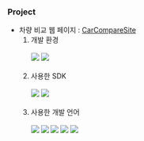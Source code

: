 ### Project

* 차량 비교 웹 페이지 : [CarCompareSite](https://github.com/Irwin-Kr/CarCompareSite)
  1. 개발 환경<br><br>
     <img src="https://img.shields.io/badge/MacOS-000000?style=plastic&logo=apple&logoColor=white" />
     <img src="https://img.shields.io/badge/Windows-0078D6?style=plastic&logo=windows&logoColor=white" />
     <br><br>
  2. 사용한 SDK<br><br>
     <img src="https://img.shields.io/badge/IntelliJ IDEA-000000?style=plastic&logo=intellijidea&logoColor=white"/>
     <img src="https://img.shields.io/badge/Eclipse IDE-2C2255?style=plastic&logo=eclipseide&logoColor=white"/><br><br>
     <!-- <img src="https://img.shields.io/badge/아이콘내용-바탕색?style=flat&logo=로고이름&logoColor=white"/> -->
  3. 사용한 개발 언어<br><br>
     <img src="https://img.shields.io/badge/JAVA-007396?style=plastic&logo=coffeescript&logoColor=white">
     <!-- 현재 Oracle측 변호사로부터 메일 회신 후 제거됨 https://github.com/simple-icons/simple-icons/issues/7374 -->
     <img src="https://img.shields.io/badge/JavaScript-F7DF1E?style=plastic&logo=javascript&logoColor=white"/>
     <img src="https://img.shields.io/badge/HTML5-E34F26?style=plastic&logo=HTML5&logoColor=white" />
     <img src="https://img.shields.io/badge/CSS3-1572B6?style=plastic&logo=CSS3&logoColor=white" />
     <img src="https://img.shields.io/badge/MySQL-4479A1?style=plastic&logo=mysql&logoColor=white" />
<!--
**Irwin-Kr/Irwin-Kr** is a ✨ _special_ ✨ repository because its `README.md` (this file) appears on your GitHub profile.

Here are some ideas to get you started:

- 🔭 I’m currently working on ...
- 🌱 I’m currently learning ...
- 👯 I’m looking to collaborate on ...
- 🤔 I’m looking for help with ...
- 💬 Ask me about ...
- 📫 How to reach me: ...
- 😄 Pronouns: ...
- ⚡ Fun fact: ...
-->

